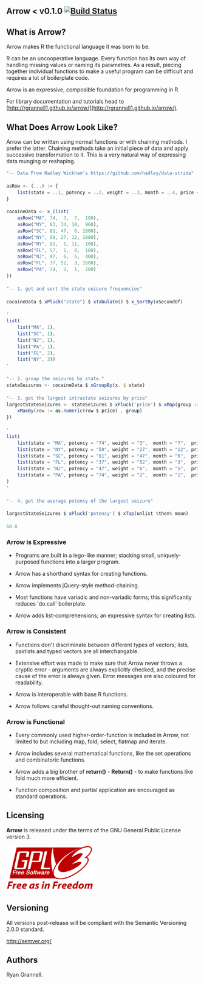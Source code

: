 Arrow < v0.1.0 [![Build Status](https://travis-ci.org/rgrannell1/arrow.png)](https://travis-ci.org/rgrannell1/arrow)
-----------------------------------

## What is Arrow?

Arrow makes R the functional language it was born to be.

R can be an uncooperative language. Every function has its own way of
handling missing values or naming its parametres. As a result, piecing together
individual functions to make a useful program can be difficult and requires a
lot of boilerplate code.

Arrow is an expressive, composible foundation for programming in R.




For library documentation and tutorials head to
[http://rgrannell1.github.io/arrow/](http://rgrannell1.github.io/arrow/).


## What Does Arrow Look Like?

Arrow can be written using normal functions or with chaining methods. I prefer the latter. Chaining
methods take an initial piece of data and apply successive transformation to it.
This is a very natural way of expressing data munging or reshaping.

```javascript
"-- Data From Hadley Wickham's https://github.com/hadley/data-stride"

asRow <- (...) := {
	list(state = ..1, potency = ..2, weight = ..3, month = ..4, price = ..5)
}

cocaineData <- x_(list(
	asRow("MA", 74,  3,  7,  180),
	asRow("NY", 83, 34, 10,  960),
	asRow("SC", 81, 47,  6, 1800),
	asRow("NY", 50, 27, 12, 1000),
	asRow("NY", 81,  1, 11,  100),
	asRow("FL", 57,  1,  8,  100),
	asRow("NJ", 47,  6,  5,  400),
	asRow("FL", 37, 52,  3, 1600),
	asRow("PA", 74,  2,  1,  200)
))

"-- 1. get and sort the state seisure frequencies"

cocaineData $ xPluck("state") $ xTabulate() $ x_SortBy(xSecondOf)

'
list(
    list("MA", 1),
    list("SC", 1),
    list("NJ", 1),
    list("PA", 1),
    list("FL", 2),
    list("NY", 3))
'

"-- 2. group the seizures by state."
stateSeizures <- cocaineData $ xGroupBy(x. $ state)

"-- 3. get the largest intrastate seizures by price"
largestStateSeizures <- stateSeizures $ xPluck('price') $ xMap(group := {
    xMaxBy(row := as.numeric(row $ price) , group)
})

'
list(
	list(state = "MA", potency = "74", weight = "3",  month = "7",  price = "180"),
	list(state = "NY", potency = "50", weight = "27", month = "12", price = "1000"),
	list(state = "SC", potency = "81", weight = "47", month = "6",  price = "1800"),
	list(state = "FL", potency = "37", weight = "52", month = "3",  price = "1600"),
	list(state = "NJ", potency = "47", weight = "6",  month = "5",  price = "400"),
	list(state = "PA", potency = "74", weight = "2",  month = "1",  price = "200")
)
'

"-- 4. get the average potency of the largest seizure"

largestStateSeizures $ xPluck('potency') $ xTap(unlist %then% mean)

60.8
```

### Arrow is Expressive

* Programs are built in a lego-like manner; stacking small,
uniquely-purposed functions into a larger program.

* Arrow has a shorthand syntax for creating functions.

* Arrow implements jQuery-style method-chaining.

* Most functions have variadic and non-variadic forms; this significantly reduces
'do.call' boilerplate.

* Arrow adds list-comprehensions; an expressive syntax for creating lists.

### Arrow is Consistent

* Functions don't discriminate between different types of vectors; lists, pairlists
and typed vectors are all interchangable.

* Extensive effort was made to make sure that Arrow never throws
a cryptic error - arguments are always explicitly checked, and the precise
cause of the error is always given. Error messages are also coloured for readability.

* Arrow is interoperable with base R functions.

* Arrow follows careful thought-out naming conventions.

### Arrow is Functional

* Every commonly used higher-order-function is included in Arrow, not limited to but including
map, fold, select, flatmap and iterate.

* Arrow includes several mathematical functions, like the set operations and
combinatoric functions.

* Arrow adds a big brother of **return()** - **Return()** - to make functions like fold
much more efficient.

* Function composition and partial application are encouraged as standard operations.

## Licensing

**Arrow** is released under the terms of the GNU General Public License version 3.

<img src="gpl3.png" height = "120"> </img>


## Versioning

All versions post-release will be compliant with the Semantic Versioning 2.0.0 standard.

http://semver.org/

## Authors

Ryan Grannell.
